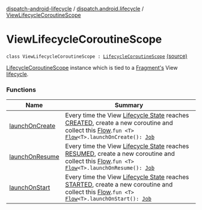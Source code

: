 [dispatch-android-lifecycle](../../index.md) / [dispatch.android.lifecycle](../index.md) / [ViewLifecycleCoroutineScope](./index.md)

# ViewLifecycleCoroutineScope

`class ViewLifecycleCoroutineScope : `[`LifecycleCoroutineScope`](../-lifecycle-coroutine-scope/index.md) [(source)](https://github.com/RBusarow/Dispatch/tree/master/dispatch-android-lifecycle/src/main/java/dispatch/android/lifecycle/ViewLifecycleCoroutineScope.kt#L28)

[LifecycleCoroutineScope](../-lifecycle-coroutine-scope/index.md) instance which is tied to a [Fragment's](https://developer.android.com/reference/androidx/androidx/fragment/app/Fragment.html) View [lifecycle](https://developer.android.com/reference/androidx/androidx/lifecycle/Lifecycle.html).

### Functions

| Name | Summary |
|---|---|
| [launchOnCreate](launch-on-create.md) | Every time the View [Lifecycle State](https://developer.android.com/reference/androidx/androidx/lifecycle/Lifecycle/State.html) reaches [CREATED](https://developer.android.com/reference/androidx/androidx/lifecycle/Lifecycle/State.html#CREATED), create a new coroutine and collect this [Flow](https://kotlin.github.io/kotlinx.coroutines/kotlinx-coroutines-core/kotlinx.coroutines.flow/-flow/index.html).`fun <T> `[`Flow`](https://kotlin.github.io/kotlinx.coroutines/kotlinx-coroutines-core/kotlinx.coroutines.flow/-flow/index.html)`<T>.launchOnCreate(): `[`Job`](https://kotlin.github.io/kotlinx.coroutines/kotlinx-coroutines-core/kotlinx.coroutines/-job/index.html) |
| [launchOnResume](launch-on-resume.md) | Every time the View [Lifecycle State](https://developer.android.com/reference/androidx/androidx/lifecycle/Lifecycle/State.html) reaches [RESUMED](https://developer.android.com/reference/androidx/androidx/lifecycle/Lifecycle/State.html#RESUMED), create a new coroutine and collect this [Flow](https://kotlin.github.io/kotlinx.coroutines/kotlinx-coroutines-core/kotlinx.coroutines.flow/-flow/index.html).`fun <T> `[`Flow`](https://kotlin.github.io/kotlinx.coroutines/kotlinx-coroutines-core/kotlinx.coroutines.flow/-flow/index.html)`<T>.launchOnResume(): `[`Job`](https://kotlin.github.io/kotlinx.coroutines/kotlinx-coroutines-core/kotlinx.coroutines/-job/index.html) |
| [launchOnStart](launch-on-start.md) | Every time the View [Lifecycle State](https://developer.android.com/reference/androidx/androidx/lifecycle/Lifecycle/State.html) reaches [STARTED](https://developer.android.com/reference/androidx/androidx/lifecycle/Lifecycle/State.html#STARTED), create a new coroutine and collect this [Flow](https://kotlin.github.io/kotlinx.coroutines/kotlinx-coroutines-core/kotlinx.coroutines.flow/-flow/index.html).`fun <T> `[`Flow`](https://kotlin.github.io/kotlinx.coroutines/kotlinx-coroutines-core/kotlinx.coroutines.flow/-flow/index.html)`<T>.launchOnStart(): `[`Job`](https://kotlin.github.io/kotlinx.coroutines/kotlinx-coroutines-core/kotlinx.coroutines/-job/index.html) |
